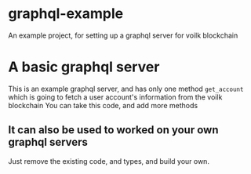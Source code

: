 # graphql-example
An example project, for setting up a graphql server for voilk blockchain

# A basic graphql server

This is an example graphql server, and has only one method `get_account` which is going to fetch a user account's information from the voilk blockchain
You can take this code, and add more methods 

## It can also be used to worked on your own graphql servers

Just remove the existing code, and types, and build your own.
